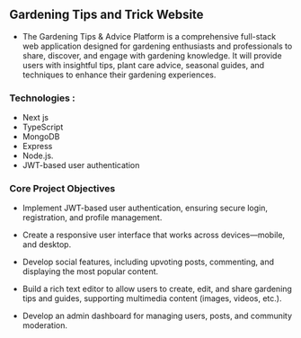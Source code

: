 ## Gardening Tips and Trick Website 
- The Gardening Tips & Advice Platform is a comprehensive full-stack web application designed for gardening enthusiasts and professionals to share, discover, and engage with gardening knowledge. It will provide users with insightful tips, plant care advice, seasonal guides, and techniques to enhance their gardening experiences. 

### Technologies :
- Next js
- TypeScript
- MongoDB 
- Express
- Node.js.
- JWT-based user authentication

### Core Project Objectives

- Implement JWT-based user authentication, ensuring secure login, registration, and profile management.

- Create a responsive user interface that works across devices—mobile, and desktop.

- Develop social features, including upvoting posts, commenting, and displaying the most popular content.

- Build a rich text editor to allow users to create, edit, and share gardening tips and guides, supporting multimedia content (images, videos, etc.).

- Develop an admin dashboard for managing users, posts, and community moderation.


